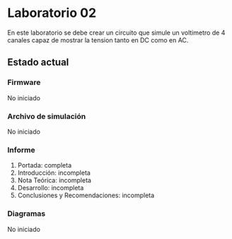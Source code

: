 # Laboratorio 02

En este laboratorio se debe crear un circuito que simule un voltimetro de 4 canales capaz de mostrar la tension tanto en DC como en AC.

## Estado actual

### Firmware
No iniciado

### Archivo de simulación

No iniciado

### Informe

1. Portada: completa
2. Introducción: incompleta
3. Nota Teórica: incompleta
4. Desarrollo: incompleta
5. Conclusiones y Recomendaciones: incompleta

### Diagramas

No iniciado
